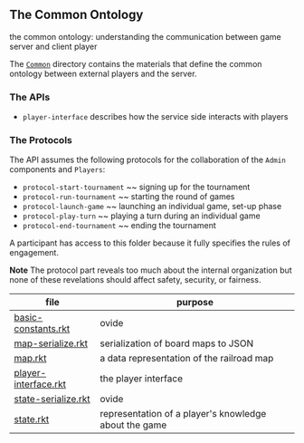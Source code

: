 ## The Common Ontology

the common ontology: understanding the communication between game server and client player

The [`Common`](Common/) directory contains the materials that define
the common ontology between external players and the server.

### The APIs

- `player-interface` describes how the service side interacts with players 

### The Protocols 

The API assumes the following protocols for the collaboration of the
`Admin` components and `Players`:

- `protocol-start-tournament` ~~ signing up for the tournament
- `protocol-run-tournament` ~~ starting  the round of games 
- `protocol-launch-game` ~~ launching an individual game, set-up phase 
- `protocol-play-turn` ~~ playing a turn during an individual game
- `protocol-end-tournament` ~~ ending the tournament 

A participant has access to this folder because it fully specifies the
rules of engagement.

**Note** The protocol part reveals too much about the internal
organization but none of these revelations should affect safety,
security, or fairness.

| file | purpose |
|--------------------- | ------- |
| [basic-constants.rkt](basic-constants.rkt) | ovide | 
| [map-serialize.rkt](map-serialize.rkt) | serialization of board maps to JSON | 
| [map.rkt](map.rkt) | a data representation of the railroad map | 
| [player-interface.rkt](player-interface.rkt) | the player interface | 
| [state-serialize.rkt](state-serialize.rkt) | ovide | 
| [state.rkt](state.rkt) | representation of a player's knowledge about the game | 
